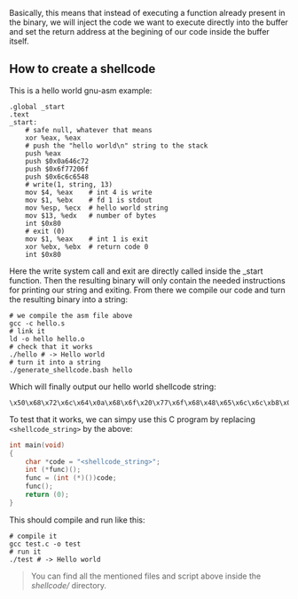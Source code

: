Basically, this means that instead of executing a function already present in
the binary, we will inject the code we want to execute directly into the buffer
and set the return address at the begining of our code inside the buffer itself.

## How to create a shellcode

This is a hello world gnu-asm example:

```assembly
.global _start
.text
_start:
	# safe null, whatever that means
	xor %eax, %eax
	# push the "hello world\n" string to the stack
	push %eax
	push $0x0a646c72
	push $0x6f77206f
	push $0x6c6c6548
	# write(1, string, 13)
	mov $4, %eax	# int 4 is write
	mov $1, %ebx	# fd 1 is stdout
	mov %esp, %ecx	# hello world string
	mov $13, %edx	# number of bytes
	int $0x80
	# exit (0)
	mov $1, %eax	# int 1 is exit
	xor %ebx, %ebx	# return code 0
	int $0x80
```

Here the write system call and exit are directly called inside the \_start
function. Then the resulting binary will only contain the needed instructions
for printing our string and exiting. From there we compile our code and turn the
resulting binary into a string:

```shell
# we compile the asm file above
gcc -c hello.s
# link it
ld -o hello hello.o
# check that it works
./hello # -> Hello world
# turn it into a string
./generate_shellcode.bash hello
```

Which will finally output our hello world shellcode string:

```
\x50\x68\x72\x6c\x64\x0a\x68\x6f\x20\x77\x6f\x68\x48\x65\x6c\x6c\xb8\x04\x00\x00\x00\xbb\x01\x00\x00\x00\x89\xe1\xba\x0d\x00\x00\x00\xcd\x80\xb8\x01\x00\x00\x00\x31\xdb\xcd\x80
```

To test that it works, we can simpy use this C program by replacing
`<shellcode_string>` by the above:

```C
int main(void)
{
	char *code = "<shellcode_string>";
	int (*func)();
	func = (int (*)())code;
	func();
	return (0);
}
```

This should compile and run like this:

```shell
# compile it
gcc test.c -o test
# run it
./test # -> Hello world
```

> You can find all the mentioned files and script above inside the _shellcode/_
> directory.
